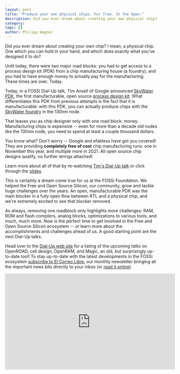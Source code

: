 ```yaml
---
layout: post
title: "Produce your own physical chips. For free. In the Open."
description: Did you ever dream about creating your own physical chip? Do it today. For free. Fully open source.
category:
tags: []
author: Philipp Wagner
---
```


Did you ever dream about creating your own chip?
I mean, a physical chip.
One which you can hold in your hand, and which does exactly what you've designed it to do?

Until today, there were two major road blocks: you had to get access to a process design kit (PDK) from a chip manufacturing house (a foundry), and you had to have enough money to actually pay for the manufacturing.
These times are over.
Today.

Today, in a FOSSi Dial-Up talk, Tim Ansell of Google announced [SkyWater PDK](https://github.com/google/skywater-pdk), the first manufacturable, open source [process design kit](https://en.wikipedia.org/wiki/Process_design_kit).
What differentiates this PDK from previous attempts is the fact that it is manufacturable: with this PDK, you can actually produce chips with the [SkyWater foundry](https://www.skywatertechnology.com/) in the 130nm node.

That leaves you as chip designer only with one road block: money.
Manufacturing chips is expensive -- even for more than a decade old nodes like the 130nm node, you need to spend at least a couple thousand dollars.

You know what?
Don't worry -- Google and efabless have got you covered!
They are providing **completely free of cost** chip manufacturing runs: one in November this year, and multiple more in 2021.
All open source chip designs qualify, no further strings attached!

Learn more about all of that by re-watching [Tim's Dial-Up talk](https://www.youtube.com/watch?v=EczW2IWdnOM) or click through the [slides](https://docs.google.com/presentation/d/e/2PACX-1vRtwZPc8ykkkgtUkHkoJZrP9jKOo3FYdKqbg-So0ic6_kx7ha1vHnxrWmuxWkTc9GfC8xl0TfEpMLwK/pub?start=false&loop=false&delayms=3000).

This is certainly a dream come true for us at the FOSSi Foundation.
We helped the Free and Open Source Silicon, our community, grow and tackle huge challenges over the years.
An open, manufacturable PDK was the main blocker in a fully open flow between RTL and a physical chip, and we're extremely excited to see that blocker removed.

As always, removing one roadblock only highlights more challenges:
RAM, ROM and flash compilers, analog blocks, optimizations to various tools, and much, much more.
Now is the perfect time to get involved in the Free and Open Source Silicon ecosystem -- or learn more about the accomplishments and challenges ahead of us.
A good starting point are the next Dial-Up talks.

Head over to the [Dial-Up web site](https://fossi-foundation.org/dial-up/) for a listing of the upcoming talks on OpenROAD, cell design, OpenRAM, and Magic, an old, but surprisingly up-to-date tool!
To stay up-to-date with the latest developments in the FOSSi ecosystem [subscribe to El Correo Libre](https://librecores.us17.list-manage.com/subscribe?u=5d525b453672149a60c198960&id=1241c8638b), our monthly newsletter bringing all the important news bits directly to your inbox (or [read it online](https://medium.com/librecores)).

<iframe width="560" height="315" src="https://www.youtube-nocookie.com/embed/EczW2IWdnOM" frameborder="0" allow="accelerometer; autoplay; encrypted-media; gyroscope; picture-in-picture" allowfullscreen></iframe>
